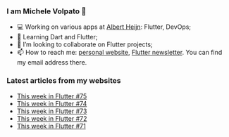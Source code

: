 ### I am Michele Volpato 👋

- 💻 Working on various apps at [Albert Heijn](https://github.com/RoyalAholdDelhaize): Flutter, DevOps;
- 🌱 Learning Dart and Flutter;
- 📱 I’m looking to collaborate on Flutter projects;
- 📫 How to reach me: [personal website](https://volpato.dev), [Flutter newsletter](https://flutternewsletter.volpato.dev). You can find my email address there.

### Latest articles from my websites

<!-- BLOG-POST-LIST:START -->
- [This week in Flutter #75](https://flutternewsletter.volpato.dev/news/this-week-in-flutter-75/)
- [This week in Flutter #74](https://flutternewsletter.volpato.dev/news/this-week-in-flutter-74/)
- [This week in Flutter #73](https://flutternewsletter.volpato.dev/news/this-week-in-flutter-73/)
- [This week in Flutter #72](https://flutternewsletter.volpato.dev/news/this-week-in-flutter-72/)
- [This week in Flutter #71](https://flutternewsletter.volpato.dev/news/this-week-in-flutter-71/)
<!-- BLOG-POST-LIST:END -->
